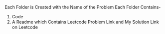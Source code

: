 Each Folder is Created with the Name of the Problem
Each Folder Contains-
1. Code
2. A Readme which Contains Leetcode Problem Link and My Solution Link on Leetcode